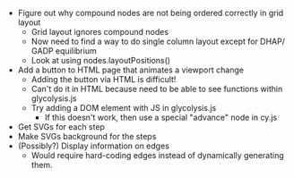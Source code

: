 - Figure out why compound nodes are not being ordered correctly in grid layout
  - Grid layout ignores compound nodes
  - Now need to find a way to do single column layout except for DHAP/ GADP equilibrium
  - Look at using nodes.layoutPositions()
- Add a button to HTML page that animates a viewport change
  - Adding the button via HTML is difficult!
  - Can't do it in HTML because need to be able to see functions within glycolysis.js
  - Try adding a DOM element with JS in glycolysis.js
    - If this doesn't work, then use a special "advance" node in cy.js
- Get SVGs for each step
- Make SVGs background for the steps
- (Possibly?) Display information on edges
  - Would require hard-coding edges instead of dynamically generating them.